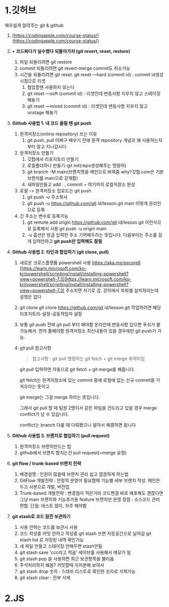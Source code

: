 1.깃허브
==============
매우쉽게 알려주는 git & github

1. [https://codingapple.com/course-status/](https://codingapple.com/course-status/)
1. • **코드짜다가 실수했다 되돌아가자 (git revert, reset, restore)**
    1. 파일 되돌리려면 git restore
    2. commit 되돌리려면 git revert-merge commit도 취소가능
    3. 시간을 되돌리려면 git reset. git reset —hard (commit id) : commit  id생성 시점으로 리셋
        1. 협업할땐 사용하지 않는다
        2. git reset —soft (commit id) : 리셋인데 변동사항 지우지 않고 스테이징해놓기
        3. git reset —mixed (commit id) : 리셋인데 변동사항 지우지 않고 unstage 해놓기
2. ****Github 사용법 1. 내 코드 올릴 땐 git push****
    1. 원격저장소(online repository)  쓰는 이유
        1. git push, pull 어쩌구 배우기 전에
        원격 repository 개념과 왜 사용하는지부터 알고 지나갑시다
    2. 원격저장소 만들기
        1. 깃헙에서 리포지토리 만들기
        2. 로컬폴더하나 만들기-git init(repo생성해주는 명령어)
        3. git branch -M main(브랜치명을 메인으로 바꿔줌 why?깃헙.com은 기본브랜치를 main으로 강제함)
        4. 새파일만들고 add . , commit = 여기까지 로컬저장소 완성
    3. 로컬 -> 원격저장소 업로드는 git push
        1. git push -u 주소복사
        2. git push -u https://github.com/git id/lesson.git main 이렇게 온라인으로 등록
    4. 긴 주소는 변수로 등록가능
        1. git remote add origin https://github.com/git id/lesson.git 이런식으로 등록해서 사용
        git push -u origin main
        2.  -u 옵션은 방금 입력한 주소 기억해두라는 뜻입니다. 다음부터는 주소를 길게 입력안하고 **git push만 입력해도 잘됨**
3.  **Github 사용법 2. 타인과 협업하기 (git clone, pull)**
    1. 새로운 크로스플랫폼 powershell 사용 https://aka.ms/pscore6
    [https://learn.microsoft.com/ko-kr/powershell/scripting/install/installing-powershell?view=powershell-7.3](https://learn.microsoft.com/ko-kr/powershell/scripting/install/installing-powershell?view=powershell-7.3)
    주소치면 저기로 감. 강의에서 파워쉘 설치하라는데 설명은 없다
    2. git clone
    git clone https://github.com/git id/lesson.git 
    작업하려면 해당 리포지토리-설정-공동작업자 설정
    3. 보통 git push 전에 git pull 부터 해야함
    온라인에 변동사항 있으면 푸쉬가 불가능해서. 먼저 풀해야함
    원격저장소 최신내용이 있을 경우에만 git push가 가능.
    4. git pull 참고사항
    
        
        > 참고사항 : git pull 명령어는 git fetch + git merge 축약어임
        > 
        
        git pull 입력하면 자동으로 git fetch + git merge를 해줍니다.
        
        git fetch는 원격저장소에 있는 commit 중에 로컬에 없는 신규 commit을 가져오라는 뜻이고
        
        git merge는 그걸 merge 하라는 뜻입니다.
        
        그래서 git pull 할 때 팀원 2명이서 같은 파일을 건드리고 있을 경우 merge conflict가 날 수 있습니다.
        
        conflict는 branch 다룰 때 다뤄봤으니 알아서 해결하면 됩니다
        
4. **Github 사용법 3. 브랜치로 협업하기 (pull request)**
    1. 원격저장소 브랜치만드는 법
    2. github에서 브랜치 합치는건 pull request(=merge 요청)
5. ****git flow / trunk-based 브랜치 전략****
    1. 배경설명 : 인원이 많을때 브랜치 관리 쉽고 깔끔하게 하는법
    2. GitFlow 개발전략 : 안정적 운영이 필요할때 기능별 세부 브랜치 작성. 메인은 두고 사본으로 개발, 버전업
    3. Trunk-based 개발전략 : 변경점이 적은거라 코드짠걸 바로 배포해도 괜찮다면 그냥 main 브랜치와 기능추가용 feature 브랜치만 운영
    장점 : 소스코드 관리 편함. 단점: 테스트 많이, 자주 해야함
6. ****git stash로 코드 잠깐 보관하기****
    1. 사용 안하는 코드를 보관시 사용
    2. 코드 작성중 커밋 안하고 작성중 git stash 쓰면 저장공간으로 날아감
    git stash list 로 저장된 내역 확인가능
    3. 새 파일 만들고 스테이징 안해두면 stash안됨
    4. git stash save 'ccc라고 적음’ 세이브를 사용해서 메모가 됨
    5. git stash pop 을 사용하면 최근 보관항목을 불러옴
    6. 주석처리하지 왜씀? 커밋할때 지저분해 보여서
    7. git stash drop 숫자 : 스태쉬 리스트로 확인한 숫자로 삭제가능
    8. git stash clear : 전부 삭제

2.JS
==============